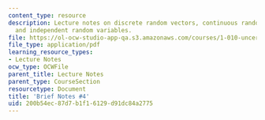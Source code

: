 ```yaml
---
content_type: resource
description: Lecture notes on discrete random vectors, continuous random vectors,
  and independent random variables.
file: https://ol-ocw-studio-app-qa.s3.amazonaws.com/courses/1-010-uncertainty-in-engineering-fall-2008/200b54ec87d7b1f16129d91dc84a2775_notes_04.pdf
file_type: application/pdf
learning_resource_types:
- Lecture Notes
ocw_type: OCWFile
parent_title: Lecture Notes
parent_type: CourseSection
resourcetype: Document
title: 'Brief Notes #4'
uid: 200b54ec-87d7-b1f1-6129-d91dc84a2775
---
```

